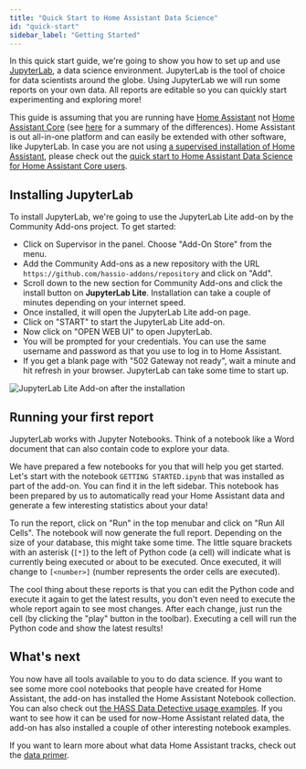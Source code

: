 ```yaml
---
title: "Quick Start to Home Assistant Data Science"
id: "quick-start"
sidebar_label: "Getting Started"
---
```


In this quick start guide, we're going to show you how to set up and use [JupyterLab](https://jupyterlab.readthedocs.io/en/stable/), a data science environment. JupyterLab is the tool of choice for data scientists around the globe. Using JupyterLab we will run some reports on your own data. All reports are editable so you can quickly start experimenting and exploring more!

This guide is assuming that you are running have [Home Assistant](https://www.home-assistant.io/getting-started/) not [Home Assistant Core](https://www.home-assistant.io/docs/installation/) (see [here](https://www.home-assistant.io/faq/ha-vs-hassio/) for a summary of the differences). Home Assistant is out all-in-one platform and can easily be extended with other software, like JupyterLab. In case you are not using [a supervised installation of Home Assistant](https://www.home-assistant.io/getting-started/), please check out the [quick start to Home Assistant Data Science for Home Assistant Core users](quick_start_core.md).

## Installing JupyterLab

To install JupyterLab, we're going to use the JupyterLab Lite add-on by the Community Add-ons project. To get started:

- Click on Supervisor in the panel. Choose "Add-On Store" from the menu.
- Add the Community Add-ons as a new repository with the URL `https://github.com/hassio-addons/repository` and click on "Add".
- Scroll down to the new section for Community Add-ons and click the install button on **JupyterLab Lite**. Installation can take a couple of minutes depending on your internet speed.
- Once installed, it will open the JupyterLab Lite add-on page.
- Click on "START" to start the JupyterLab Lite add-on.
- Now click on "OPEN WEB UI" to open JupyterLab.
- You will be prompted for your credentials. You can use the same username and password as that you use to log in to Home Assistant.
- If you get a blank page with "502 Gateway not ready", wait a minute and hit refresh in your browser. JupyterLab can take some time to start up.

<img
  src='/img/getting-started/hassio-jupyterlab.png'
  alt='JupyterLab Lite Add-on after the installation'
/>

## Running your first report

JupyterLab works with Jupyter Notebooks. Think of a notebook like a Word document that can also contain code to explore your data.

We have prepared a few notebooks for you that will help you get started. Let's start with the notebook `GETTING STARTED.ipynb` that was installed as part of the add-on. You can find it in the left sidebar. This notebook has been prepared by us to automatically read your Home Assistant data and generate a few interesting statistics about your data!

To run the report, click on "Run" in the top menubar and click on "Run All Cells". The notebook will now generate the full report. Depending on the size of your database, this might take some time. The little square brackets with an asterisk (`[*]`) to the left of Python code (a cell) will indicate what is currently being executed or about to be executed. Once executed, it will change to `[<number>]` (number represents the order cells are executed).

The cool thing about these reports is that you can edit the Python code and execute it again to get the latest results, you don't even need to execute the whole report again to see most changes. After each change, just run the cell (by clicking the "play" button in the toolbar). Executing a cell will run the Python code and show the latest results!

## What's next

You now have all tools available to you to do data science. If you want to see some more cool notebooks that people have created for Home Assistant, the add-on has installed the Home Assistant Notebook collection. You can also check out [the HASS Data Detective usage examples](https://mybinder.org/v2/gh/robmarkcole/HASS-data-detective/master?filepath=notebooks). If you want to see how it can be used for now-Home Assistant related data, the add-on has also installed a couple of other interesting notebook examples.

If you want to learn more about what data Home Assistant tracks, check out the [data primer](data_index.md).
